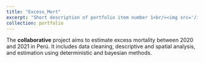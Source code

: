 ```yaml
---
title: "Excess_Mort"
excerpt: "Short description of portfolio item number 1<br/><img src='/images/map_men_2017_2021_v2.jpg' width='500px' height='300px'>"
collection: portfolio
---
```


The **collaborative** project aims to estimate excess mortality between 2020 and 2021 in Perú. It includes data cleaning, descriptive and spatial analysis, and estimation using deterministic and bayesian methods.
